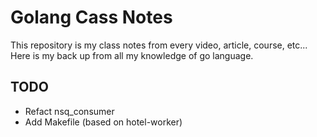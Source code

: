 # Golang Cass Notes

This repository is my class notes from every video, article, course, etc...
Here is my back up from all my knowledge of go language.

## TODO

- Refact nsq_consumer
- Add Makefile (based on hotel-worker)
